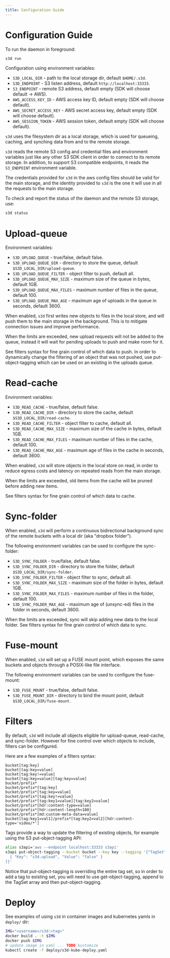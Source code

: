 ```yaml
---
title: Configuration Guide
---
```


# Configuration Guide 

To run the daemon in foreground:

```bash
s3d run
```

Configuration using environment variables:

- `S3D_LOCAL_DIR` - path to the local storage dir, default `$HOME/.s3d`.
- `S3D_ENDPOINT` - S3 listen address, default `http://localhost:33333`.
- `S3_ENDPOINT` - remote S3 address, default empty (SDK will choose default -> AWS).
- `AWS_ACCESS_KEY_ID` - AWS access key ID, default empty (SDK will choose default).
- `AWS_SECRET_ACCESS_KEY` - AWS secret access key, default empty (SDK will choose default).
- `AWS_SESSION_TOKEN` - AWS session token, default empty (SDK will choose default).

`s3d` uses the filesystem dir as a local storage, which is used for queueing, caching, and synching data from and to the remote storage.

`s3d` reads the remote S3 config and credential files and environment variables
just like any other S3 SDK client in order to connect to its remote storage.
In addition, to support S3 compatible endpoints, it reads the `S3_ENDPOINT` environment variable.

The credentials provided for `s3d` in the aws config files should be valid for the main storage,
and the identity provided to `s3d` is the one it will use in all the requests to the main storage.

To check and report the status of the daemon and the remote S3 storage, use:

```bash
s3d status
```

# Upload-queue

Environment variables:

- `S3D_UPLOAD_QUEUE` - true/false, default false.
- `S3D_UPLOAD_QUEUE_DIR` - directory to store the queue, default `$S3D_LOCAL_DIR/upload-queue`.
- `S3D_UPLOAD_QUEUE_FILTER` - object filter to push, default all.
- `S3D_UPLOAD_QUEUE_MAX_SIZE` - maximum size of the queue in bytes, default 1GB.
- `S3D_UPLOAD_QUEUE_MAX_FILES` - maximum number of files in the queue, default 100.
- `S3D_UPLOAD_QUEUE_MAX_AGE` - maximum age of uploads in the queue in seconds, default 3600.

When enabled, `s3d` first writes new objects to files in the local store, and will push them to the main storage in the background. This is to mitigate connection issues and improve performance.

When the limits are exceeded, new upload requests will not be added to the queue, instead it will wait for pending uploads to push and make room for it.

See filters syntax for fine grain control of which data to push. In order to dynamically change the filtering of an object that was not pushed, use put-object-tagging which can be used on an existing in the uploads queue.

# Read-cache

Environment variables:

- `S3D_READ_CACHE` - true/false, default false.
- `S3D_READ_CACHE_DIR` - directory to store the cache, default `$S3D_LOCAL_DIR/read-cache`.
- `S3D_READ_CACHE_FILTER` - object filter to cache, default all.
- `S3D_READ_CACHE_MAX_SIZE` - maximum size of the cache in bytes, default 1GB.
- `S3D_READ_CACHE_MAX_FILES` - maximum number of files in the cache, default 100.
- `S3D_READ_CACHE_MAX_AGE` - maximum age of files in the cache in seconds, default 3600.

When enabled, `s3d` will store objects in the local store on read, in order to reduce egress costs and latency on repeated reads from the main storage.

When the limits are exceeded, old items from the cache will be pruned before adding new items.

See filters syntax for fine grain control of which data to cache.

# Sync-folder

When enabled, `s3d` will perform a continuous bidirectional background sync of the remote buckets with a local dir (aka "dropbox folder").

The following environment variables can be used to configure the sync-folder:

- `S3D_SYNC_FOLDER` - true/false, default false.
- `S3D_SYNC_FOLDER_DIR` - directory to store the folder, default `$S3D_LOCAL_DIR/sync-folder`.
- `S3D_SYNC_FOLDER_FILTER` - object filter to sync, default all.
- `S3D_SYNC_FOLDER_MAX_SIZE` - maximum size of the folder in bytes, default 1GB.
- `S3D_SYNC_FOLDER_MAX_FILES` - maximum number of files in the folder, default 100.
- `S3D_SYNC_FOLDER_MAX_AGE` - maximum age of (unsync-ed) files in the folder in seconds, default 3600.

When the limits are exceeded, sync will skip adding new data to the local folder.
See filters syntax for fine grain control of which data to sync.

# Fuse-mount

When enabled, `s3d` will set up a FUSE mount point, which exposes the same buckets and objects through a POSIX-like file interface.

The following environment variables can be used to configure the fuse-mount:

- `S3D_FUSE_MOUNT` - true/false, default false.
- `S3D_FUSE_MOUNT_DIR` - directory to bind the mount point, default `$S3D_LOCAL_DIR/fuse-mount`.

# Filters

By default, `s3d` will include all objects eligible for upload-queue, read-cache, and sync-folder. However for fine control over which objects to include, filters can be configured.

Here are a few examples of a filters syntax:

```re
bucket[tag:key]
bucket[tag:key=value]
bucket[tag:key!=value]
bucket[tag:key=value][tag:key=value]
bucket/prefix*
bucket/prefix*[tag:key]
bucket/prefix*[tag:key=value]
bucket/prefix*[tag:key!=value]
bucket/prefix*[tag:key1=value][tag:key2=value]
bucket/prefix*[hdr:content-type=value]
bucket/prefix*[hdr:content-length<100]
bucket/prefix*[md:custom-meta-data=value]
bucket[tag:key1=val1]/prefix*[tag:key2=val2][hdr:content-type='video/*']
```

Tags provide a way to update the filtering of existing objects,
for example using the S3 put-object-tagging API:

```bash
alias s3api='aws --endpoint localhost:33333 s3api'
s3api put-object-tagging --bucket bucket --key key --tagging '{"TagSet":[
  { "Key": "s3d.upload", "Value": "false" }
]}'
```

Notice that put-object-tagging is overriding the entire tag set, so in order to add a tag to existing set, you will need to use get-object-tagging, append to the TagSet array and then put-object-tagging.

# Deploy

See examples of using `s3d` in container images and kubernetes yamls in `deploy/` dir:

```bash
IMG="<username>/s3d:<tag>"
docker build . -t $IMG
docker push $IMG
# update image in yaml ... TODO kustomize
kubectl create -f deploy/s3d-kube-deploy.yaml
```
